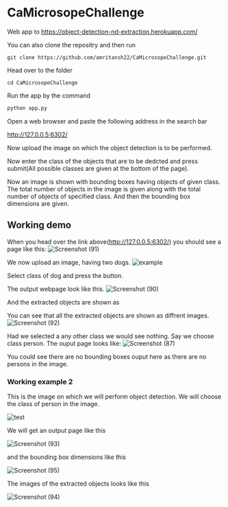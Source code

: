 # CaMicrosopeChallenge

Web app to https://object-detection-nd-extraction.herokuapp.com/


You can also clone the repositry and then run

```
git clone https://github.com/amritansh22/CaMicrosopeChallenge.git
```
Head over to the folder
```
cd CaMicrosopeChallenge
```
Run the app by the command
``` python
python app.py
```
Open a web browser and paste the following address in the search bar  

http://127.0.0.5:6302/

Now upload the image on which the object detection is to be performed.

Now enter the class of the objects that are to be dedcted and press submit(All possible classes are given at the bottom of the page).

Now an image is shown with bounding boxes having objects of given class.
The total number of objects in the image is given along with the total number of objects of specified class.
And then the bounding box dimensions are given.


## Working demo
When you head over the link above(http://127.0.0.5:6302/) you should see a page like this:
![Screenshot (91)](https://user-images.githubusercontent.com/29978031/76889456-9fec9600-68ab-11ea-8935-60eabfc6bea6.png)

We now upload an image, having two dogs.
![example](https://user-images.githubusercontent.com/29978031/76889680-070a4a80-68ac-11ea-97c3-d7fe855acb91.jpg)

Select class of dog and press the button.

The output webpage look like this.
![Screenshot (90)](https://user-images.githubusercontent.com/29978031/76889845-56507b00-68ac-11ea-82de-4882f9ea8d4f.png)

And the extracted objects are shown as

You can see that all the extracted objects are shown as diffrent images.
![Screenshot (92)](https://user-images.githubusercontent.com/29978031/76990027-4e0c4480-696d-11ea-940c-e1c79188159e.png)


Had we selected a any other class we would see nothing.
Say we choose class person.
The ouput page looks like:
![Screenshot (87)](https://user-images.githubusercontent.com/29978031/76890048-a596ab80-68ac-11ea-943f-372b13b13165.png)

You could see there are no bounding boxes ouput here as there are no persons in the image.



### Working example 2

This is the image on which we will perform object detection. We will choose the class of person in the image.

![test](https://user-images.githubusercontent.com/29978031/76990431-f3bfb380-696d-11ea-8ae8-86da10c4ad6c.jpg)

We will get an output page like this 

![Screenshot (93)](https://user-images.githubusercontent.com/29978031/76990678-5ca72b80-696e-11ea-8b93-2d5b3410251d.png)

and the bounding box dimensions like this

![Screenshot (95)](https://user-images.githubusercontent.com/29978031/76990776-87917f80-696e-11ea-8287-ecb558a7a1ae.png)

The images of the extracted objects looks like this

![Screenshot (94)](https://user-images.githubusercontent.com/29978031/76990898-b3ad0080-696e-11ea-904d-df2e83a513f4.png)



